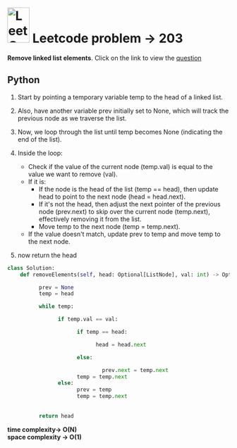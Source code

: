#  <img src="https://leetcode.com/_next/static/images/logo-ff2b712834cf26bf50a5de58ee27bcef.png" alt="LeetCode Logo" width="50" height="80"> Leetcode problem -> 203  
**Remove linked list elements**. Click on the link to view the [question](https://leetcode.com/problems/remove-linked-list-elements/description/)  

## Python  

1. Start by pointing a temporary variable temp to the head of a linked list.
1. Also, have another variable prev initially set to None, which will track the previous node as we traverse the list.
2. Now, we loop through the list until temp becomes None (indicating the end of the list).
3. Inside the loop:
   - Check if the value of the current node (temp.val) is equal to the value we want to remove (val).
   - If it is:
       * If the node is the head of the list (temp == head), then update head to point to the next node (head = head.next).
       * If it's not the head, then adjust the next pointer of the previous node (prev.next) to skip over the current node (temp.next), effectively removing it from the list.
       * Move temp to the next node (temp = temp.next).
    - If the value doesn't match, update prev to temp and move temp to the next node.
      
1. now return the head

```python
class Solution:
    def removeElements(self, head: Optional[ListNode], val: int) -> Optional[ListNode]:

          prev = None
          temp = head

          while temp:

                if temp.val == val:

                      if temp == head:

                            head = head.next

                      else:

                              prev.next = temp.next
                      temp = temp.next
                else:
                      prev = temp
                      temp = temp.next
                
        
          return head
```
**time complexity-> O(N)**  
**space complexity -> O(1)**



 




